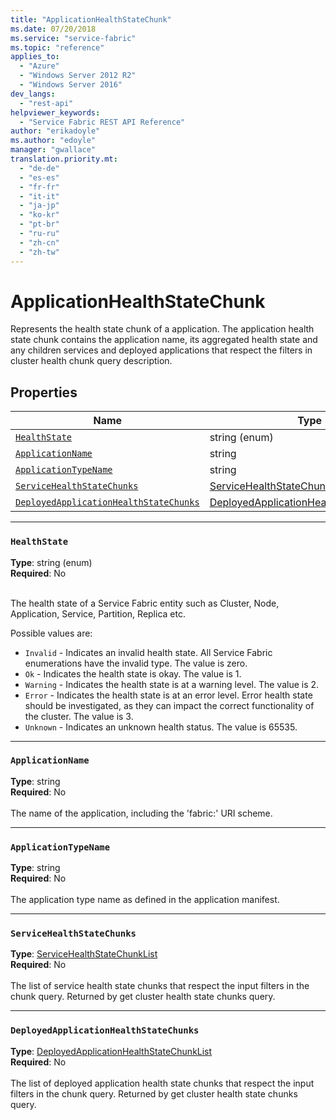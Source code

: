 ```yaml
---
title: "ApplicationHealthStateChunk"
ms.date: 07/20/2018
ms.service: "service-fabric"
ms.topic: "reference"
applies_to: 
  - "Azure"
  - "Windows Server 2012 R2"
  - "Windows Server 2016"
dev_langs: 
  - "rest-api"
helpviewer_keywords: 
  - "Service Fabric REST API Reference"
author: "erikadoyle"
ms.author: "edoyle"
manager: "gwallace"
translation.priority.mt: 
  - "de-de"
  - "es-es"
  - "fr-fr"
  - "it-it"
  - "ja-jp"
  - "ko-kr"
  - "pt-br"
  - "ru-ru"
  - "zh-cn"
  - "zh-tw"
---
```

# ApplicationHealthStateChunk

Represents the health state chunk of a application.
The application health state chunk contains the application name, its aggregated health state and any children services and deployed applications that respect the filters in cluster health chunk query description.


## Properties
| Name | Type | Required |
| --- | --- | --- |
| [`HealthState`](#healthstate) | string (enum) | No |
| [`ApplicationName`](#applicationname) | string | No |
| [`ApplicationTypeName`](#applicationtypename) | string | No |
| [`ServiceHealthStateChunks`](#servicehealthstatechunks) | [ServiceHealthStateChunkList](sfclient-v63-model-servicehealthstatechunklist.md) | No |
| [`DeployedApplicationHealthStateChunks`](#deployedapplicationhealthstatechunks) | [DeployedApplicationHealthStateChunkList](sfclient-v63-model-deployedapplicationhealthstatechunklist.md) | No |

____
### `HealthState`
__Type__: string (enum) <br/>
__Required__: No<br/>
<br/>


The health state of a Service Fabric entity such as Cluster, Node, Application, Service, Partition, Replica etc.

Possible values are: 

  - `Invalid` - Indicates an invalid health state. All Service Fabric enumerations have the invalid type. The value is zero.
  - `Ok` - Indicates the health state is okay. The value is 1.
  - `Warning` - Indicates the health state is at a warning level. The value is 2.
  - `Error` - Indicates the health state is at an error level. Error health state should be investigated, as they can impact the correct functionality of the cluster. The value is 3.
  - `Unknown` - Indicates an unknown health status. The value is 65535.



____
### `ApplicationName`
__Type__: string <br/>
__Required__: No<br/>
<br/>
The name of the application, including the 'fabric:' URI scheme.

____
### `ApplicationTypeName`
__Type__: string <br/>
__Required__: No<br/>
<br/>
The application type name as defined in the application manifest.

____
### `ServiceHealthStateChunks`
__Type__: [ServiceHealthStateChunkList](sfclient-v63-model-servicehealthstatechunklist.md) <br/>
__Required__: No<br/>
<br/>
The list of service health state chunks that respect the input filters in the chunk query. Returned by get cluster health state chunks query.


____
### `DeployedApplicationHealthStateChunks`
__Type__: [DeployedApplicationHealthStateChunkList](sfclient-v63-model-deployedapplicationhealthstatechunklist.md) <br/>
__Required__: No<br/>
<br/>
The list of deployed application health state chunks that respect the input filters in the chunk query. Returned by get cluster health state chunks query.

